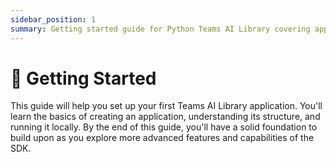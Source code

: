 ```yaml
---
sidebar_position: 1
summary: Getting started guide for Python Teams AI Library covering application setup, structure, and local development.
---
```


# 🚀 Getting Started

This guide will help you set up your first Teams AI Library application. You'll learn the basics of creating an application, understanding its structure, and running it locally. By the end of this guide, you'll have a solid foundation to build upon as you explore more advanced features and capabilities of the SDK.
